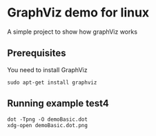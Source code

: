 # GraphViz demo for linux

A simple project to show how graphViz works

## Prerequisites
You need to install GraphViz
```
sudo apt-get install graphviz
```


## Running example test4
```
dot -Tpng -O demoBasic.dot
xdg-open demoBasic.dot.png
```
